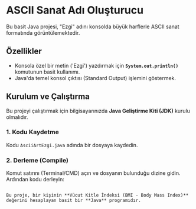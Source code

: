 # ASCII Sanat Adı Oluşturucu

Bu basit Java projesi, "Ezgi" adını konsolda büyük harflerle ASCII sanat formatında görüntülemektedir.


## Özellikler

* Konsola özel bir metin ('Ezgi') yazdırmak için **`System.out.println()`** komutunun basit kullanımı.
* Java'da temel konsol çıktısı (Standard Output) işlemini göstermek.

## Kurulum ve Çalıştırma

Bu projeyi çalıştırmak için bilgisayarınızda **Java Geliştirme Kiti (JDK)** kurulu olmalıdır.

### 1. Kodu Kaydetme

Kodu `AsciiArtEzgi.java` adında bir dosyaya kaydedin.

### 2. Derleme (Compile)

Komut satırını (Terminal/CMD) açın ve dosyanın bulunduğu dizine gidin. Ardından kodu derleyin:

```bash#

Bu proje, bir kişinin **Vücut Kitle İndeksi (BMI - Body Mass Index)** değerini hesaplayan basit bir **Java** programıdır.
